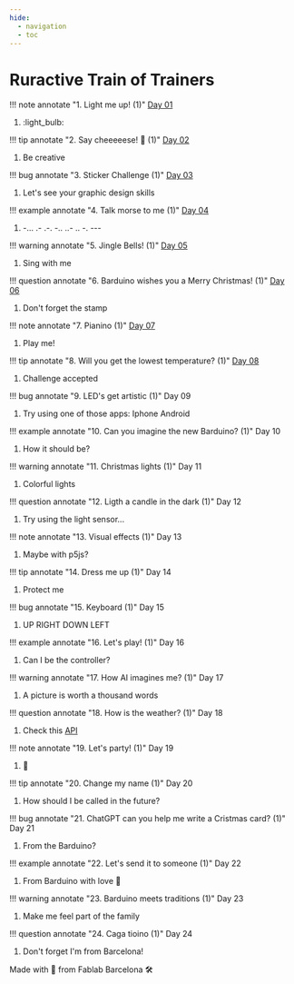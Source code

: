 ```yaml
---
hide:
  - navigation
  - toc
---
```


# Ruractive Train of Trainers

!!! note annotate "1. Light me up! (1)"
    [Day 01](solutions/01/01.md)
1.  :light_bulb:

!!! tip annotate "2. Say cheeeeese! :cheese: (1)"
    [Day 02](solutions/02/02.md)
1. Be creative

!!! bug annotate "3. Sticker Challenge (1)"
    [Day 03](solutions/03/03.md)
1. Let's see your graphic design skills

!!! example annotate "4. Talk morse to me (1)"
    [Day 04](solutions/04/04.md)
1. -... .- .-. -.. ..- .. -. ---

!!! warning annotate "5. Jingle Bells! (1)"
    [Day 05](solutions/05/05.md)
1. Sing with me

!!! question annotate "6. Barduino wishes you a Merry Christmas! (1)"
    [Day 06](solutions/06/06.md)
1. Don't forget the stamp

!!! note annotate "7. Pianino (1)"
    [Day 07](solutions/07/07.md)
1. Play me!

!!! tip annotate "8. Will you get the lowest temperature? (1)"
    [Day 08](solutions/08/08.md)
1. Challenge accepted

!!! bug annotate "9. LED's get artistic (1)"
    Day 09
    [](solutions/09/09.md)
1. Try using one of those apps: Iphone Android

!!! example annotate "10. Can you imagine the new Barduino? (1)"
    Day 10
    [](solutions/10/10.md)
1. How it should be?

!!! warning annotate "11. Christmas lights (1)"
    Day 11
    [](solutions/11/11.md)
1. Colorful lights

!!! question annotate "12. Ligth a candle in the dark (1)"
    Day 12
    [](solutions/12/12.md)
1. Try using the light sensor...

!!! note annotate "13. Visual effects (1)"
    Day 13
    [](solutions/13/13.md)
1. Maybe with p5js?

!!! tip annotate "14. Dress me up (1)"
    Day 14
    [](solutions/14/14.md)
1. Protect me

!!! bug annotate "15. Keyboard (1)"
    Day 15
    [](solutions/15/15.md)
1. UP RIGHT DOWN LEFT

!!! example annotate "16. Let's play! (1)"
    Day 16
    [](solutions/16/16.md)
1. Can I be the controller?

!!! warning annotate "17. How AI imagines me? (1)"
    Day 17
    [](solutions/17/17.md)
1. A picture is worth a thousand words

!!! question annotate "18. How is the weather? (1)"
    Day 18
    [](solutions/18/18.md)
1. Check this [API](https://openweathermap.org/api)

!!! note annotate "19. Let's party! (1)"
    Day 19
    [](solutions/19/19.md)
1. :ping_pong:

!!! tip annotate "20. Change my name (1)"
    Day 20
    [](solutions/20/20.md)
1. How should I be called in the future?

!!! bug annotate "21. ChatGPT can you help me write a Cristmas card? (1)"
    Day 21
    [](solutions/21/21.md)
1. From the Barduino?

!!! example annotate "22. Let's send it to someone (1)"
    Day 22
    [](solutions/22/22.md)
1. From Barduino with love :love_letter:

!!! warning annotate "23. Barduino meets traditions (1)"
    Day 23
    [](solutions/23/23.md)
1. Make me feel part of the family

!!! question annotate "24. Caga tioino (1)"
    Day 24
    [](solutions/24/24.md)
1. Don't forget I'm from Barcelona!
 

Made with :purple_heart: from Fablab Barcelona :hammer_and_wrench:
